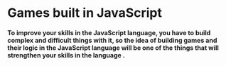 # Games built in JavaScript

#### To improve your skills in the JavaScript language, you have to build complex and difficult things with it, so the idea of ​​building games and their logic in the JavaScript language will be one of the things that will strengthen your skills in the language .